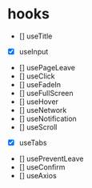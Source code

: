 # hooks

- [] useTitle
- [x] useInput
- [] usePageLeave
- [] useClick
- [] useFadeIn
- [] useFullScreen
- [] useHover
- [] useNetwork
- [] useNotification
- [] useScroll
- [x] useTabs
- [] usePreventLeave
- [] useConfirm
- [] useAxios
